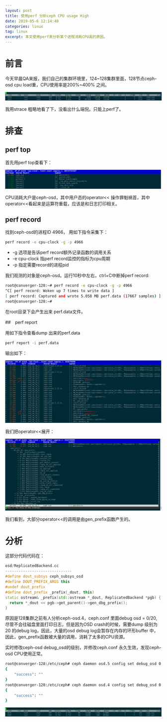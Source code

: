 ```yaml
---
layout: post
title: 使用perf 分析ceph CPU usage High
date: 2019-05-6 12:14:40
categories: linux
tag: linux
excerpt: 本文使用perf来分析某个进程消耗CPU高的原因。
---
```


# 前言

今天早晨QA来报，我们自己的集群环境里，124~128集群里面，128节点ceph-osd  cpu load重，CPU使用率是200%~400% 之间。

![](/assets/LINUX/cpu_high.png)

我用strace 粗略地看了下，没看出什么端倪。只能上perf了。

# 排查

## perf  top 

首先用perf top查看下：

![](/assets/LINUX/perf_top.png)

CPU消耗大户是ceph-osd，其中用户态的operator<< 操作罪魁祸首，其中operator<<看起来是运算符重载，应该是和日志打印相关。

## perf  record

找到ceph-osd的进程ID 4966， 用如下指令采集下：

```bash
perf record -e cpu-clock -g -p 4966
```

* -g 选项是告诉perf record额外记录函数的调用关系
* -e cpu-clock 指perf record监控的指标为cpu周期
* -p 指定需要record的进程pid

我们观测的对象是ceph-osd。运行10秒中左右，ctrl+C中断掉perf record:

```bash
root@converger-128:~# perf record -e cpu-clock -g -p 4966
^C[ perf record: Woken up 7 times to write data ]
[ perf record: Captured and wrote 5.058 MB perf.data (17667 samples) ]
root@converger-128:~# 
```

在root目录下会产生出来 perf.data文件。

##　perf report 

用如下指令查看dump 出来的perf.data 

```bash
perf report -i perf.data
```

输出如下：

![](/assets/LINUX/perf_report.png)

我们把operator<<展开：

![](/assets/LINUX/perf_report_detail.png)

我们看到，大部分operator<<的调用是由gen_prefix函数产生的。

# 分析

这部分代码代码在：

```cpp
osd/ReplicatedBackend.cc
------------------------------
#define dout_subsys ceph_subsys_osd
#define DOUT_PREFIX_ARGS this
#undef dout_prefix
#define dout_prefix _prefix(_dout, this)
static ostream& _prefix(std::ostream *_dout, ReplicatedBackend *pgb) {
  return *_dout << pgb->get_parent()->gen_dbg_prefix();          
}
```

原因是128集群之前有人分析ceph-osd.4，ceph.conf 里面debug osd = 0/20, 尽管不会往磁盘里面打印日志，但是因为OSD crash的时候，需要dump 级别为20 的debug log，因此，大量的osd debug log会暂存在内存的环形buffer 中，因此，gen_prefix函数被大量的调用，消耗了太多的CPU资源。

实时修改ceph-osd debug_osd的级别，并修改ceph.conf 永久生效，发现ceph-osd CPU使用正常。

```bash
root@converger-128:/etc/ceph# ceph daemon osd.5 config set debug_osd 0
{
    "success": ""
}
root@converger-128:/etc/ceph# ceph daemon osd.4 config set debug_osd 0
{
    "success": ""
}
```

![](/assets/LINUX/ceph_osd_cpu_normal.png)

